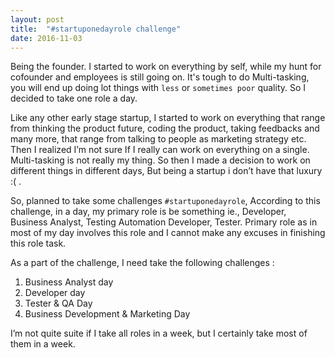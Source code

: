 ```yaml
---
layout: post
title:  "#startuponedayrole challenge"
date: 2016-11-03
---
```


Being the founder. I started to work on everything by self, while my hunt for cofounder and employees is still going on. It's tough to do Multi-tasking, you will end up doing
lot things with `less` or `sometimes poor` quality. So I decided to take one role a day.
<!--/excerpt-->

Like any other early stage startup, I started to work on everything that range from thinking the product future, coding the product, taking feedbacks and many more, that range from talking to people as marketing strategy etc. Then I realized I’m not sure If I really can work on everything on a single. Multi-tasking is not really my thing. So then I made a decision to work on different things in different days, But being a startup i don’t have that luxury :( .


So, planned to take some challenges `#startuponedayrole`, According to this challenge, in a day, my primary role is be something ie., Developer, Business Analyst, Testing Automation Developer, Tester. Primary role as in most of my day involves this role and I cannot make any excuses in finishing this role task.

As a part of the challenge, I need take the following challenges :

  1. Business Analyst day
  2. Developer day
  3. Tester & QA Day
  4. Business Development & Marketing Day

I’m not quite suite if I take all roles in a week, but I certainly take most of them in a week.  

